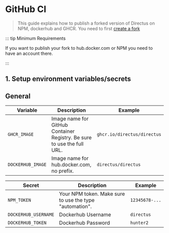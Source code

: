 # GitHub CI

> This guide explains how to publish a forked version of Directus on NPM, dockerhub and GHCR. You need to first
> [create a fork](/contributing/running-locally/)

::: tip Minimum Requirements

If you want to publish your fork to hub.docker.com or NPM you need to have an account there.

:::

## 1. Setup environment variables/secrets

## General

| Variable          | Description                                                            | Example                     |
| ----------------- | ---------------------------------------------------------------------- | --------------------------- |
| `GHCR_IMAGE`      | Image name for GitHub Container Registry. Be sure to use the full URL. | `ghcr.io/directus/directus` |
| `DOCKERHUB_IMAGE` | Image name for hub.docker.com, no prefix.                              | `directus/directus`         |

| Secret               | Description                                             | Example        |
| -------------------- | ------------------------------------------------------- | -------------- |
| `NPM_TOKEN`          | Your NPM token. Make sure to use the type "automation". | `12345678-...` |
| `DOCKERHUB_USERNAME` | Dockerhub Username                                      | `directus`     |
| `DOCKERHUB_TOKEN`    | Dockerhub Password                                      | `hunter2`      |
